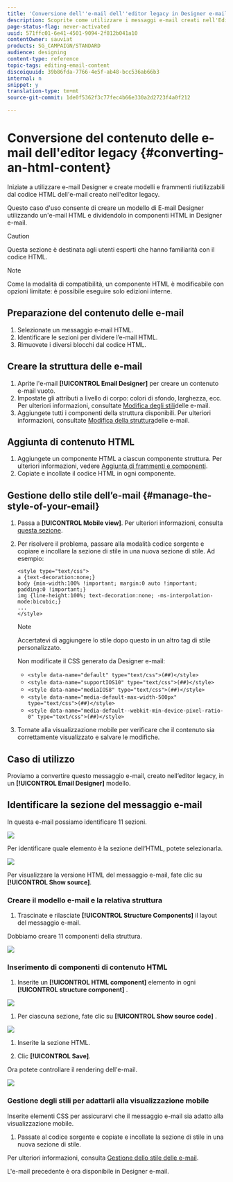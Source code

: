 ```yaml
---
title: 'Conversione dell''e-mail dell''editor legacy in Designer e-mail '
description: Scoprite come utilizzare i messaggi e-mail creati nell'Editor legacy e inviati a Designer e-mail.
page-status-flag: never-activated
uuid: 571ffc01-6e41-4501-9094-2f812b041a10
contentOwner: sauviat
products: SG_CAMPAIGN/STANDARD
audience: designing
content-type: reference
topic-tags: editing-email-content
discoiquuid: 39b86fda-7766-4e5f-ab48-bcc536ab66b3
internal: n
snippet: y
translation-type: tm+mt
source-git-commit: 1de0f5362f3c77fec4b66e330a2d2723f4a0f212

---
```



# Conversione del contenuto delle e-mail dell&#39;editor legacy {#converting-an-html-content}

Iniziate a utilizzare e-mail Designer e create modelli e frammenti riutilizzabili dal codice HTML dell&#39;e-mail creato nell&#39;editor legacy.

Questo caso d&#39;uso consente di creare un modello di E-mail Designer utilizzando un&#39;e-mail HTML e dividendolo in componenti HTML in Designer e-mail.

>[!CAUTION]
>
>Questa sezione è destinata agli utenti esperti che hanno familiarità con il codice HTML.

>[!NOTE]
>
>Come la modalità di compatibilità, un componente HTML è modificabile con opzioni limitate: è possibile eseguire solo edizioni interne.

## Preparazione del contenuto delle e-mail

1. Selezionate un messaggio e-mail HTML.
1. Identificare le sezioni per dividere l’e-mail HTML.
1. Rimuovete i diversi blocchi dal codice HTML.

## Creare la struttura delle e-mail

1. Aprite l&#39;e-mail **[!UICONTROL Email Designer]** per creare un contenuto e-mail vuoto.
1. Impostate gli attributi a livello di corpo: colori di sfondo, larghezza, ecc. Per ulteriori informazioni, consultate [Modifica degli stili](../../designing/using/styles.md)delle e-mail.
1. Aggiungete tutti i componenti della struttura disponibili. Per ulteriori informazioni, consultate [Modifica della struttura](../../designing/using/designing-from-scratch.md#defining-the-email-structure)delle e-mail.

## Aggiunta di contenuto HTML

1. Aggiungete un componente HTML a ciascun componente struttura. Per ulteriori informazioni, vedere [Aggiunta di frammenti e componenti](../../designing/using/designing-from-scratch.md#defining-the-email-structure).
1. Copiate e incollate il codice HTML in ogni componente.

## Gestione dello stile dell’e-mail {#manage-the-style-of-your-email}

1. Passa a **[!UICONTROL Mobile view]**. Per ulteriori informazioni, consulta [questa sezione](../../designing/using/plain-text-html-modes.md#switching-to-mobile-view).

1. Per risolvere il problema, passare alla modalità codice sorgente e copiare e incollare la sezione di stile in una nuova sezione di stile. Ad esempio:

   ```
   <style type="text/css">
   a {text-decoration:none;}
   body {min-width:100% !important; margin:0 auto !important; padding:0 !important;}
   img {line-height:100%; text-decoration:none; -ms-interpolation-mode:bicubic;}
   ...
   </style>
   ```

   >[!NOTE]
   >
   >Accertatevi di aggiungere lo stile dopo questo in un altro tag di stile personalizzato.
   >
   >Non modificate il CSS generato da Designer e-mail:
   >
   >* `<style data-name="default" type="text/css">(##)</style>`
   >* `<style data-name="supportIOS10" type="text/css">(##)</style>`
   >* `<style data-name="mediaIOS8" type="text/css">(##)</style>`
   >* `<style data-name="media-default-max-width-500px" type="text/css">(##)</style>`
   >* `<style data-name="media-default--webkit-min-device-pixel-ratio-0" type="text/css">(##)</style>`


1. Tornate alla visualizzazione mobile per verificare che il contenuto sia correttamente visualizzato e salvare le modifiche.

## Caso di utilizzo

Proviamo a convertire questo messaggio e-mail, creato nell’editor legacy, in un **[!UICONTROL Email Designer]** modello.

## Identificare la sezione del messaggio e-mail

In questa e-mail possiamo identificare 11 sezioni.

![](assets/html-dce-view-mail.png)

Per identificare quale elemento è la sezione dell’HTML, potete selezionarla.

![](assets/breadcrumbs.png)

Per visualizzare la versione HTML del messaggio e-mail, fate clic su **[!UICONTROL Show source]**.

### Creare il modello e-mail e la relativa struttura

1. Trascinate e rilasciate **[!UICONTROL Structure Components]** il layout del messaggio e-mail.

Dobbiamo creare 11 componenti della struttura.

![](assets/structure-components-migration.png)

### Inserimento di componenti di contenuto HTML

1. Inserite un **[!UICONTROL HTML component]** elemento in ogni **[!UICONTROL structure component]** .

![](assets/html-components.png)

1. Per ciascuna sezione, fate clic su **[!UICONTROL Show source code]** .

![](assets/show-source-code.png)

1. Inserite la sezione HTML.

1. Clic **[!UICONTROL Save]**.

Ora potete controllare il rendering dell&#39;e-mail.

![](assets/migrated-email-result.png)

### Gestione degli stili per adattarli alla visualizzazione mobile

Inserite elementi CSS per assicurarvi che il messaggio e-mail sia adatto alla visualizzazione mobile.

1. Passate al codice sorgente e copiate e incollate la sezione di stile in una nuova sezione di stile.

Per ulteriori informazioni, consulta [Gestione dello stile delle e-mail](#manage-the-style-of-your-email).

L&#39;e-mail precedente è ora disponibile in Designer e-mail.